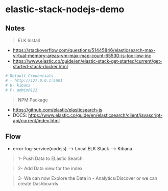 # elastic-stack-nodejs-demo

## Notes

> ELK Install

- https://stackoverflow.com/questions/51445846/elasticsearch-max-virtual-memory-areas-vm-max-map-count-65530-is-too-low-inc
- https://www.elastic.co/guide/en/elastic-stack-get-started/current/get-started-stack-docker.html

```sh
# Default Credentials
# - http://127.0.0.1:5601
# U- kibana
# P- admin@123
```

> NPM Package

- https://github.com/elastic/elasticsearch-js
- DOCS: https://www.elastic.co/guide/en/elasticsearch/client/javascript-api/current/index.html

## Flow

- error-log-service(nodejs) --> Local ELK Stack --> Kibana

> 1- Push Data to ELastic Search

> 2- Add Data view for the index

> 3- We can now Explore the Data in - Analytics/Discover or we can create Dashboards
